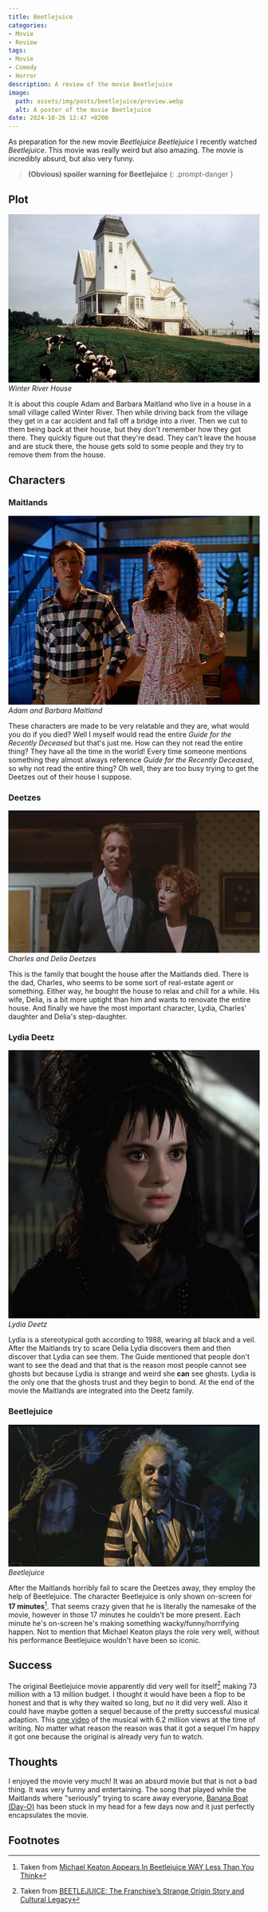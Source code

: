 ```yaml
---
title: Beetlejuice
categories:
- Movie
- Review
tags:
- Movie
- Comedy
- Horror
description: A review of the movie Beetlejuice
image:
  path: assets/img/posts/beetlejuice/preview.webp
  alt: A poster of the movie Beetlejuice
date: 2024-10-26 12:47 +0200
---
```

As preparation for the new movie *Beetlejuice Beetlejuice* I recently watched *Beetlejuice*. This movie was really weird but also amazing. The movie is incredibly absurd, but also very funny.

> **(Obvious) spoiler warning for Beetlejuice**
{: .prompt-danger }

## Plot

![Winter River House](/assets/img/posts/beetlejuice/house.png)
_Winter River House_

It is about this couple Adam and Barbara Maitland who live in a house in a small village called Winter River. Then while driving back from the village they get in a car accident and fall off a bridge into a river. Then we cut to them being back at their house, but they don't remember how they got there. They quickly figure out that they're dead. They can't leave the house and are stuck there, the house gets sold to some people and they try to remove them from the house.

## Characters

### Maitlands

![The Maitlands](/assets/img/posts/beetlejuice/maitlands.jpg)
_Adam and Barbara Maitland_

These characters are made to be very relatable and they are, what would you do if you died? Well I myself would read the entire *Guide for the Recently Deceased* but that's just me. How can they not read the entire thing? They have all the time in the world! Every time someone mentions something they almost always reference *Guide for the Recently Deceased*, so why not read the entire thing? Oh well, they are too busy trying to get the Deetzes out of their house I suppose. 

### Deetzes

![The Deetzes](/assets/img/posts/beetlejuice/deetzes.jpg)
_Charles and Delia Deetzes_

This is the family that bought the house after the Maitlands died. There is the dad, Charles, who seems to be some sort of real-estate agent or something. Either way, he bought the house to relax and chill for a while. His wife, Delia, is a bit more uptight than him and wants to renovate the entire house. And finally we have the most important character, Lydia, Charles' daughter and Delia's step-daughter.

### Lydia Deetz

![Lydia](/assets/img/posts/beetlejuice/lydia.jpg)
_Lydia Deetz_

Lydia is a stereotypical goth according to 1988, wearing all black and a veil. After the Maitlands try to scare Delia Lydia discovers them and then discover that Lydia can see them. The Guide mentioned that people don't want to see the dead and that that is the reason most people cannot see ghosts but because Lydia is strange and weird she **can** see ghosts. Lydia is the only one that the ghosts trust and they begin to bond. At the end of the movie the Maitlands are integrated into the Deetz family.

### Beetlejuice

![Beetlejuice](/assets/img/posts/beetlejuice/beetlejuice.jpg)
_Beetlejuice_

After the Maitlands horribly fail to scare the Deetzes away, they employ the help of Beetlejuice. The character Beetlejuice is only shown on-screen for **17 minutes**[^screentime-beetlejuice]. That seems crazy given that he is literally the namesake of the movie, however in those 17 minutes he couldn't be more present. Each minute he's on-screen he's making something wacky/funny/horrifying happen. Not to mention that Michael Keaton plays the role very well, without his performance Beetlejuice wouldn't have been so iconic.

## Success

The original Beetlejuice movie apparently did very well for itself[^history-beetlejuice] making 73 million with a 13 million budget. I thought it would have been a flop to be honest and that is why they waited so long, but no it did very well. Also it could have maybe gotten a sequel because of the pretty successful musical adaption. This [one video](https://youtu.be/IL0WNrFGrlQ) of the musical with 6.2 million views at the time of writing. No matter what reason the reason was that it got a sequel I'm happy it got one because the original is already very fun to watch.

## Thoughts

I enjoyed the movie very much! It was an absurd movie but that is not a bad thing. It was very funny and entertaining. The song that played while the Maitlands where "seriously" trying to scare away everyone, [Banana Boat (Day-O)](https://open.spotify.com/track/4fHDlIntTsRGSyTg5UYZYC?si=c7b5f875cc5a440f) has been stuck in my head for a few days now and it just perfectly encapsulates the movie.

## Footnotes

[^screentime-beetlejuice]: Taken from [Michael Keaton Appears In Beetlejuice WAY Less Than You Think](https://screenrant.com/beetlejuice-michael-keaton-screen-time/)
[^history-beetlejuice]: Taken from [BEETLEJUICE: The Franchise’s Strange Origin Story and Cultural Legacy](https://nerdist.com/article/the-strange-origin-story-and-pop-culture-legacy-of-the-beetlejuice-franchise/)
